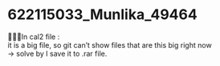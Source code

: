 # 622115033_Munlika_49464

👩🏻‍💻In cal2 file : <br>
  it is a big file, so git can’t show files that are this big right now <br>
  -> solve by I save it to .rar file.
